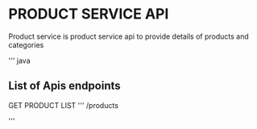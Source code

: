 # PRODUCT SERVICE API
Product service is product service api to provide details of products and categories

''' java

## List of Apis endpoints

GET PRODUCT LIST
'''
<host-name>/products

'''
